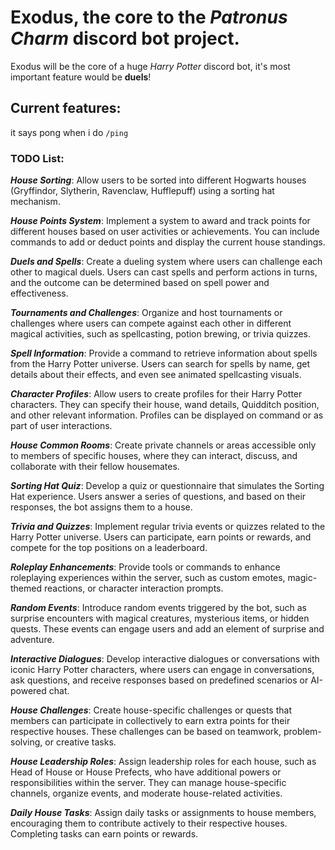 # Exodus, the core to the ***Patronus Charm*** discord bot project.

Exodus will be the core of a huge *Harry Potter* discord bot, it's most important feature would be **duels**!

## Current features:

it says pong when i do `/ping`

### TODO List:

**_House Sorting_**: Allow users to be sorted into different Hogwarts houses (Gryffindor, Slytherin, Ravenclaw, Hufflepuff) using a sorting hat mechanism.

**_House Points System_**: Implement a system to award and track points for different houses based on user activities or achievements. You can include commands to add or deduct points and display the current house standings.

**_Duels and Spells_**: Create a dueling system where users can challenge each other to magical duels. Users can cast spells and perform actions in turns, and the outcome can be determined based on spell power and effectiveness.

**_Tournaments and Challenges_**: Organize and host tournaments or challenges where users can compete against each other in different magical activities, such as spellcasting, potion brewing, or trivia quizzes.

**_Spell Information_**: Provide a command to retrieve information about spells from the Harry Potter universe. Users can search for spells by name, get details about their effects, and even see animated spellcasting visuals.

**_Character Profiles_**: Allow users to create profiles for their Harry Potter characters. They can specify their house, wand details, Quidditch position, and other relevant information. Profiles can be displayed on command or as part of user interactions.

**_House Common Rooms_**: Create private channels or areas accessible only to members of specific houses, where they can interact, discuss, and collaborate with their fellow housemates.

**_Sorting Hat Quiz_**: Develop a quiz or questionnaire that simulates the Sorting Hat experience. Users answer a series of questions, and based on their responses, the bot assigns them to a house.

**_Trivia and Quizzes_**: Implement regular trivia events or quizzes related to the Harry Potter universe. Users can participate, earn points or rewards, and compete for the top positions on a leaderboard.

**_Roleplay Enhancements_**: Provide tools or commands to enhance roleplaying experiences within the server, such as custom emotes, magic-themed reactions, or character interaction prompts.

**_Random Events_**: Introduce random events triggered by the bot, such as surprise encounters with magical creatures, mysterious items, or hidden quests. These events can engage users and add an element of surprise and adventure.

**_Interactive Dialogues_**: Develop interactive dialogues or conversations with iconic Harry Potter characters, where users can engage in conversations, ask questions, and receive responses based on predefined scenarios or AI-powered chat.

**_House Challenges_**: Create house-specific challenges or quests that members can participate in collectively to earn extra points for their respective houses. These challenges can be based on teamwork, problem-solving, or creative tasks.

**_House Leadership Roles_**: Assign leadership roles for each house, such as Head of House or House Prefects, who have additional powers or responsibilities within the server. They can manage house-specific channels, organize events, and moderate house-related activities.

**_Daily House Tasks_**: Assign daily tasks or assignments to house members, encouraging them to contribute actively to their respective houses. Completing tasks can earn points or rewards.
